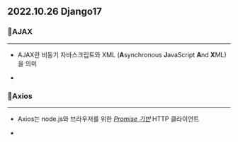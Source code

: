 ## 2022.10.26 Django17



### 📌AJAX

---

- AJAX란 비동기 자바스크립트와 XML (**A**synchronous **J**avaScript **A**nd **X**ML)을 의미

- 



### 📌Axios

---

- Axios는 node.js와 브라우저를 위한 *[Promise 기반](https://javascript.info/promise-basics)* HTTP 클라이언트

- 
